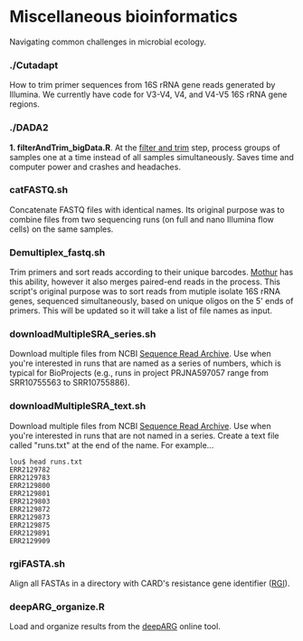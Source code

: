 # Miscellaneous bioinformatics

Navigating common challenges in microbial ecology.

### ./Cutadapt
How to trim primer sequences from 16S rRNA gene reads generated by Illumina. We currently have code for V3-V4, V4, and V4-V5 16S rRNA gene regions.


### ./DADA2
<b>1. filterAndTrim_bigData.R</b>. At the [filter and trim](https://benjjneb.github.io/dada2/tutorial.html) step, process groups of samples one at a time instead of all samples simultaneously. Saves time and computer power and crashes and headaches.


### catFASTQ.sh
Concatenate FASTQ files with identical names. Its original purpose was to combine files from two sequencing runs (on full and nano Illumina flow cells) on the same samples. 


### Demultiplex_fastq.sh
Trim primers and sort reads according to their unique barcodes. [Mothur](https://mothur.org/wiki/make.contigs/) has this ability, however it also merges paired-end reads in the process. This script's original purpose was to sort reads from mutiple isolate 16S rRNA genes, sequenced simultaneously, based on unique oligos on the 5' ends of primers. This will be updated so it will take a list of file names as input.


### downloadMultipleSRA_series.sh
Download multiple files from NCBI [Sequence Read Archive](https://www.ncbi.nlm.nih.gov/sra). Use when you're interested in runs that are named as a series of numbers, which is typical for BioProjects (e.g., runs in project PRJNA597057 range from SRR10755563 to SRR10755886).


### downloadMultipleSRA_text.sh
Download multiple files from NCBI [Sequence Read Archive](https://www.ncbi.nlm.nih.gov/sra). Use when you're interested in runs that are not named in a series. Create a text file called "runs.txt" at the end of the name. For example...

```
lou$ head runs.txt
ERR2129782
ERR2129783
ERR2129800
ERR2129801
ERR2129803
ERR2129872
ERR2129873
ERR2129875
ERR2129891
ERR2129909
````


### rgiFASTA.sh
Align all FASTAs in a directory with CARD's resistance gene identifier ([RGI](https://card.mcmaster.ca/analyze/rgi)).


### deepARG_organize.R
Load and organize results from the [deepARG](https://bench.cs.vt.edu/deeparg_analyze/) online tool. 
